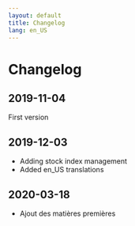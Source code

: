 ```yaml
---
layout: default
title: Changelog
lang: en_US
---
```


# Changelog

## 2019-11-04

First version

## 2019-12-03

- Adding stock index management
- Added en_US translations

## 2020-03-18

- Ajout des matières premières
